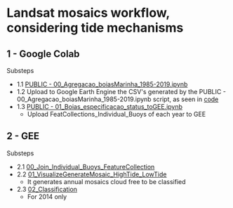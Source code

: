 # Landsat mosaics workflow, considering tide mechanisms


## 1 - Google Colab
Substeps
* 1.1 [PUBLIC - 00_Agregacao_boiasMarinha_1985-2019.ipynb](https://colab.research.google.com/drive/1qXYZ1jh--DkeFYRBoCJrnmoNxtk2-wG7?usp=sharing)
* 1.2 Upload to Google Earth Engine the CSV's generated by the PUBLIC - 00_Agregacao_boiasMarinha_1985-2019.ipynb script, as seen in [code](https://code.earthengine.google.com/?asset=users/MariaLuizeSolvedCurso/Artigo_praias/Tabuas_naoPrecessadas)
* 1.3 [PUBLIC - 01_Boias_especificacao_status_toGEE.ipynb](https://colab.research.google.com/drive/1UmPge7SQ2pKbu2ZJ7yENX_9B_hutAK1n?usp=sharing)
 	* Upload FeatCollections_Individual_Buoys of each year to GEE

## 2 - GEE
Substeps
* 2.1 [00_Join_Individual_Buoys_FeatureCollection](https://code.earthengine.google.com/ba1275df59cdf535b98ae9955b3479cb)
* 2.2 [01_VisualizeGenerateMosaic_HighTide_LowTide](https://code.earthengine.google.com/3b616ffc16f949217a12e83f7dbd46ce)
	* It generates annual mosaics cloud free to be classified
* 2.3 [02_Classification](https://code.earthengine.google.com/7f679344b644e9138f47c8a289a0c32f)
	* For 2014 only
